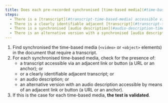 ```yaml
---
title: Does each pre-recorded synchronised [time-based media](#time-based-media-audio-video-and-synchronised) meet, if necessary, one of these conditions (excluding special cases)?
steps:
  - There is a [transcript](#transcript-time-based-media) accessible via an [adjacent link or button](#adjacent-link-or-button).
  - There is a clearly identifiable adjacent [transcript](#transcript-time-based-media).
  - There is a synchronised [audio description](#audio-description-time-based-media).
  - There is an alternative version with a synchronised [audio description](#audio-description-time-based-media) accessible via an [adjacent link or button](#adjacent-link-or-button).
---
```


1. Find synchronised the time-based media (`<video>` or `<object>` elements) in the document that require a transcript.
2. For each synchronised time-based media, check for the presence of:
   - a transcript accessible via an adjacent link or button (a URL or an anchor); or
   - or a clearly identifiable adjacent transcript; or
   - an audio description; or
   - an alternative version with an audio description accessible by means of an adjacent link or button (a URL or an anchor).
3. If this is the case for each time-based media, **the test is validated**.
